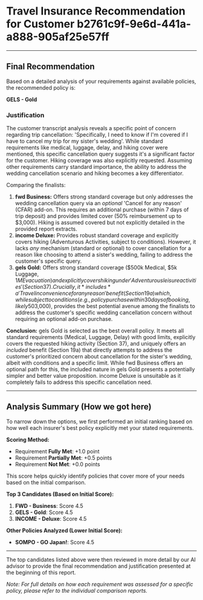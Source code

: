 # Travel Insurance Recommendation for Customer b2761c9f-9e6d-441a-a888-905af25e57ff

---

## Final Recommendation
Based on a detailed analysis of your requirements against available policies, the recommended policy is:

**GELS - Gold**

### Justification
The customer transcript analysis reveals a specific point of concern regarding trip cancellation: 'Specifically, I need to know if I'm covered if I have to cancel my trip for my sister's wedding'. While standard requirements like medical, luggage, delay, and hiking cover were mentioned, this specific cancellation query suggests it's a significant factor for the customer. Hiking coverage was also explicitly requested. Assuming other requirements carry standard importance, the ability to address the wedding cancellation scenario and hiking becomes a key differentiator.

Comparing the finalists:
1.  **fwd Business:** Offers strong standard coverage but only addresses the wedding cancellation query via an *optional* 'Cancel for any reason' (CFAR) add-on. This requires an additional purchase (within 7 days of trip deposit) and provides limited cover (50% reimbursement up to $3,000). Hiking is assumed covered but not explicitly detailed in the provided report extracts.
2.  **income Deluxe:** Provides robust standard coverage and explicitly covers hiking (Adventurous Activities, subject to conditions). However, it lacks *any* mechanism (standard or optional) to cover cancellation for a reason like choosing to attend a sister's wedding, failing to address the customer's specific query.
3.  **gels Gold:** Offers strong standard coverage ($500k Medical, $5k Luggage, $1M Evacuation) and explicitly covers hiking under 'Adventurous leisure activities' (Section 37). Crucially, it *includes* a 'Travel inconvenience for any reason' benefit (Section 19a) which, while subject to conditions (e.g., policy purchase within 30 days of booking, likely 50% payout of non-refundable costs) and a limit ($3,000), provides the best potential avenue among the finalists to address the customer's specific wedding cancellation concern without requiring an optional add-on purchase.

**Conclusion:** gels Gold is selected as the best overall policy. It meets all standard requirements (Medical, Luggage, Delay) with good limits, explicitly covers the requested hiking activity (Section 37), and uniquely offers an *included* benefit (Section 19a) that directly attempts to address the customer's prioritized concern about cancellation for the sister's wedding, albeit with conditions and a specific limit. While fwd Business offers an optional path for this, the included nature in gels Gold presents a potentially simpler and better value proposition. income Deluxe is unsuitable as it completely fails to address this specific cancellation need.

---

## Analysis Summary (How we got here)
To narrow down the options, we first performed an initial ranking based on how well each insurer's best policy explicitly met your stated requirements.

**Scoring Method:**
- Requirement **Fully Met**: +1.0 point
- Requirement **Partially Met**: +0.5 points
- Requirement **Not Met**: +0.0 points

This score helps quickly identify policies that cover more of your needs based on the initial comparison.

**Top 3 Candidates (Based on Initial Score):**
1. **FWD - Business**: Score 4.5
2. **GELS - Gold**: Score 4.5
3. **INCOME - Deluxe**: Score 4.5

**Other Policies Analyzed (Lower Initial Score):**
- **SOMPO - GO Japan!**: Score 4.5

---

The top candidates listed above were then reviewed in more detail by our AI advisor to provide the final recommendation and justification presented at the beginning of this report.

*Note: For full details on how each requirement was assessed for a specific policy, please refer to the individual comparison reports.*